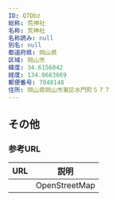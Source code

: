```yaml
---
ID: Q7Dbz
総称: 荒神社
名称: 荒神社
名称読み: null
別名: null
都道府県: 岡山県
区域: 岡山市
緯度: 34.6156042
経度: 134.0683669
郵便番号: 7048148
住所: 岡山県岡山市東区水門町５７７
---
```


## その他

### 参考URL

| URL | 説明          |
| --- | ------------- |
|     | OpenStreetMap |
